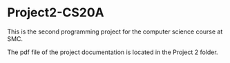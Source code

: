 # Project2-CS20A
This is the second programming project for the computer science course at SMC.

The pdf file of the project documentation is located in the Project 2 folder.

